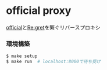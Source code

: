 # official proxy

[official](https://github.com/uyupun/official)と[Re:gret](https://github.com/uyupun/regret)を繋ぐリバースプロキシ

### 環境構築

```bash
$ make setup
$ make run  # localhost:8000で待ち受け
```
